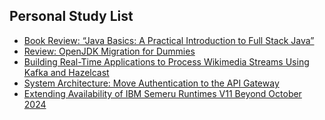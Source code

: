 ## Personal Study List
<!-- BLOG-POST-LIST:START -->
- [Book Review: “Java Basics: A Practical Introduction to Full Stack Java”](https://foojay.io/today/book-review-java-basics-a-practical-introduction-to-full-stack-java/)
- [Review: OpenJDK Migration for Dummies](https://foojay.io/today/review-openjdk-migration-for-dummies/)
- [Building Real-Time Applications to Process Wikimedia Streams Using Kafka and Hazelcast](https://foojay.io/today/building-real-time-applications-to-process-wikimedia-streams-using-kafka-and-hazelcast/)
- [System Architecture: Move Authentication to the API Gateway](https://foojay.io/today/system-architecture-move-authentication-to-the-api-gateway/)
- [Extending Availability of IBM Semeru Runtimes V11 Beyond October 2024](https://foojay.io/today/semeru-v11-beyond-oct-2024/)
<!-- BLOG-POST-LIST:END -->  
